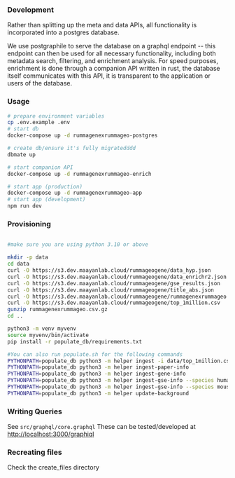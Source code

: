 ### Development
Rather than splitting up the meta and data APIs, all functionality is incorporated into a postgres database.

We use postgraphile to serve the database on a graphql endpoint -- this endpoint can then be used for all necessary functionality, including both metadata search, filtering, and enrichment analysis. For speed purposes, enrichment is done through a companion API written in rust, the database itself communicates with this API, it is transparent to the application or users of the database.



### Usage
```bash
# prepare environment variables
cp .env.example .env
# start db
docker-compose up -d rummagenexrummageo-postgres

# create db/ensure it's fully migratedddd
dbmate up

# start companion API
docker-compose up -d rummagenexrummageo-enrich

# start app (production)
docker-compose up -d rummagenexrummageo-app
# start app (development)
npm run dev
```

### Provisioning
```bash

#make sure you are using python 3.10 or above

mkdir -p data
cd data
curl -O https://s3.dev.maayanlab.cloud/rummageogene/data_hyp.json
curl -O https://s3.dev.maayanlab.cloud/rummageogene/data_enrichr2.json
curl -O https://s3.dev.maayanlab.cloud/rummageogene/gse_results.json
curl -O https://s3.dev.maayanlab.cloud/rummageogene/title_abs.json
curl -O https://s3.dev.maayanlab.cloud/rummageogene/rummagenexrummageo.csv.gz
curl -O https://s3.dev.maayanlab.cloud/rummageogene/top_1million.csv
gunzip rummagenexrummageo.csv.gz
cd ..

python3 -m venv myvenv
source myvenv/bin/activate
pip install -r populate_db/requirements.txt

#You can also run populate.sh for the following commands
PYTHONPATH=populate_db python3 -m helper ingest -i data/top_1million.csv
PYTHONPATH=populate_db python3 -m helper ingest-paper-info
PYTHONPATH=populate_db python3 -m helper ingest-gene-info
PYTHONPATH=populate_db python3 -m helper ingest-gse-info --species human
PYTHONPATH=populate_db python3 -m helper ingest-gse-info --species mouse
PYTHONPATH=populate_db python3 -m helper update-background


```

### Writing Queries
See `src/graphql/core.graphql`
These can be tested/developed at <http://localhost:3000/graphiql>

### Recreating files
Check the create_files directory